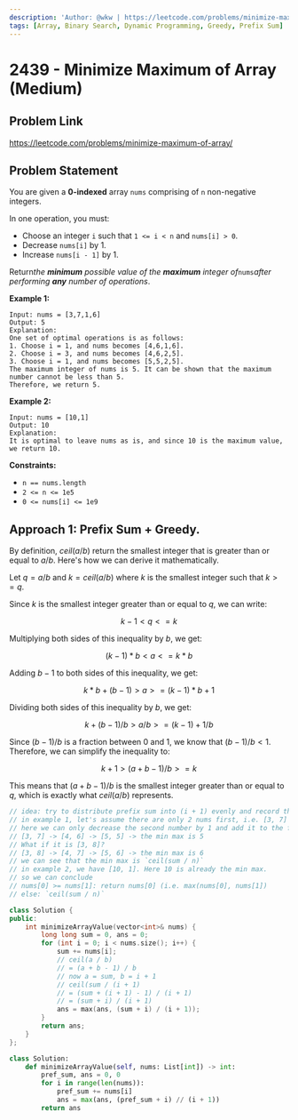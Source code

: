 ```yaml
---
description: 'Author: @wkw | https://leetcode.com/problems/minimize-maximum-of-array/'
tags: [Array, Binary Search, Dynamic Programming, Greedy, Prefix Sum]
---
```


# 2439 - Minimize Maximum of Array (Medium)

## Problem Link

https://leetcode.com/problems/minimize-maximum-of-array/

## Problem Statement

You are given a **0-indexed** array `nums` comprising of `n` non-negative integers.

In one operation, you must:

- Choose an integer `i` such that `1 <= i < n` and `nums[i] > 0`.
- Decrease `nums[i]` by 1.
- Increase `nums[i - 1]` by 1.

Return*the **minimum** possible value of the **maximum** integer of*`nums`_after performing **any** number of operations_.

**Example 1:**

```
Input: nums = [3,7,1,6]
Output: 5
Explanation:
One set of optimal operations is as follows:
1. Choose i = 1, and nums becomes [4,6,1,6].
2. Choose i = 3, and nums becomes [4,6,2,5].
3. Choose i = 1, and nums becomes [5,5,2,5].
The maximum integer of nums is 5. It can be shown that the maximum number cannot be less than 5.
Therefore, we return 5.
```

**Example 2:**

```
Input: nums = [10,1]
Output: 10
Explanation:
It is optimal to leave nums as is, and since 10 is the maximum value, we return 10.
```

**Constraints:**

- `n == nums.length`
- `2 <= n <= 1e5`
- `0 <= nums[i] <= 1e9`

## Approach 1: Prefix Sum + Greedy.

By definition, $ceil(a / b)$ return the smallest integer that is greater than or equal to $a / b$. Here's how we can derive it mathematically.

Let $q = a / b$ and $k = ceil(a / b)$ where $k$ is the smallest integer such that $k >= q$.

Since $k$ is the smallest integer greater than or equal to $q$, we can write:

$$
k - 1 < q <= k
$$

Multiplying both sides of this inequality by $b$, we get:

$$
(k - 1) * b < a <= k * b
$$

Adding $b - 1$ to both sides of this inequality, we get:

$$
k * b + (b - 1) > a >= (k - 1) * b + 1
$$

Dividing both sides of this inequality by $b$, we get:

$$
k + (b - 1) / b > a / b >= (k - 1) + 1 / b
$$

Since $(b - 1) / b$ is a fraction between $0$ and $1$, we know that $(b - 1) / b < 1.$ Therefore, we can simplify the inequality to:

$$
k + 1 > (a + b - 1) / b >= k
$$

This means that $(a + b - 1) / b$ is the smallest integer greater than or equal to $q$, which is exactly what $ceil(a / b)$ represents.

<Tabs>
<TabItem value="cpp" label="C++">
<SolutionAuthor name="@wkw"/>

```cpp
// idea: try to distribute prefix sum into (i + 1) evenly and record the maximum.
// in example 1, let's assume there are only 2 nums first, i.e. [3, 7]
// here we can only decrease the second number by 1 and add it to the first number
// [3, 7] -> [4, 6] -> [5, 5] -> the min max is 5
// What if it is [3, 8]?
// [3, 8] -> [4, 7] -> [5, 6] -> the min max is 6
// we can see that the min max is `ceil(sum / n)`
// in example 2, we have [10, 1]. Here 10 is already the min max.
// so we can conclude
// nums[0] >= nums[1]: return nums[0] (i.e. max(nums[0], nums[1])
// else: `ceil(sum / n)`

class Solution {
public:
    int minimizeArrayValue(vector<int>& nums) {
        long long sum = 0, ans = 0;
        for (int i = 0; i < nums.size(); i++) {
            sum += nums[i];
            // ceil(a / b)
            // = (a + b - 1) / b
			// now a = sum, b = i + 1
			// ceil(sum / (i + 1)
			// = (sum + (i + 1) - 1) / (i + 1)
			// = (sum + i) / (i + 1)
            ans = max(ans, (sum + i) / (i + 1));
        }
        return ans;
    }
};
```

</TabItem>

<TabItem value="py" label="Python">
<SolutionAuthor name="@wkw"/>

```py
class Solution:
    def minimizeArrayValue(self, nums: List[int]) -> int:
        pref_sum, ans = 0, 0
        for i in range(len(nums)):
            pref_sum += nums[i]
            ans = max(ans, (pref_sum + i) // (i + 1))
        return ans
```

</TabItem>
</Tabs>
